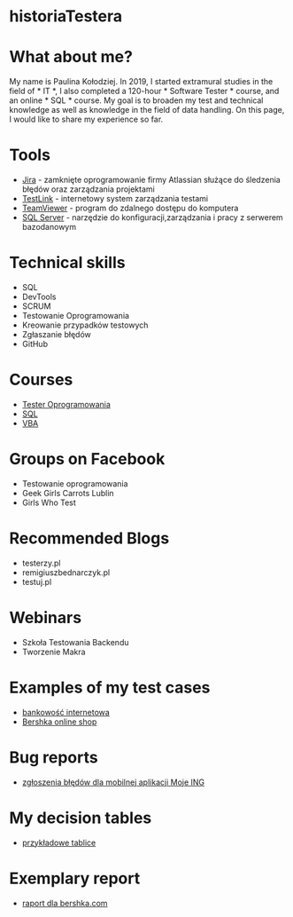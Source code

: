 # historiaTestera
# What about me?
My name is Paulina Kołodziej. In 2019, I started extramural studies in the field of * IT *, I also completed a 120-hour * Software Tester * course, and an online * SQL * course. My goal is to broaden my test and technical knowledge as well as knowledge in the field of data handling. On this page, I would like to share my experience so far. 

# Tools
* [Jira](https://www.atlassian.com/pl/software/jira) - zamknięte oprogramowanie firmy Atlassian służące do śledzenia błędów oraz zarządzania projektami 
* [TestLink](http://testlink.org/) -  internetowy system zarządzania testami 
* [TeamViewer](https://www.teamviewer.com/pl/) - program do zdalnego dostępu do komputera 
* [SQL Server](https://www.microsoft.com/pl-pl) - narzędzie do konfiguracji,zarządzania i pracy z serwerem bazodanowym

# Technical skills

* SQL
* DevTools
* SCRUM
* Testowanie Oprogramowania
* Kreowanie przypadków testowych
* Zgłaszanie błędów
* GitHub

# Courses

* [Tester Oprogramowania](https://lait.pl/)
* [SQL](https://www.udemy.com/course/kurs-sql)
* [VBA](https://iexcel.pl/)

# Groups on Facebook

* Testowanie  oprogramowania
* Geek Girls Carrots Lublin
* Girls Who Test

# Recommended Blogs

* testerzy.pl
* remigiuszbednarczyk.pl
* testuj.pl

# Webinars
* Szkoła Testowania Backendu
* Tworzenie Makra

# Examples of my test cases

* [bankowość internetowa](https://docs.google.com/spreadsheets/d/14-nJjRtvNG15s_-oDDjWtdQS-T2Fyz6hGlZBr_R6HWI/edit?usp=sharing)
* [Bershka online shop](https://docs.google.com/spreadsheets/d/1Jbvxx7LcEougN1eJm4tVN1GGtuQuolDs-9TuwTjjWDA/edit?usp=sharing)
# Bug reports

* [zgłoszenia błędów dla mobilnej aplikacji Moje ING](https://docs.google.com/document/d/1N5PJ57TR54URDoO8ORI1LxagjUxlJrGDmGTl6ZaCWDw/edit?usp=sharing)

# My decision tables

* [przykładowe tablice](https://docs.google.com/document/d/1h_pE0vGHh1ktRflFkaE_vIjoQ4pEolwoFZe-RI8Q8Ok/edit?usp=sharing)


# Exemplary report
* [raport dla bershka.com](https://docs.google.com/document/d/18oQBnyyU8qdW54985n19fA89Md3PtbCkmJqH6zAh9T8/edit?usp=sharing)

